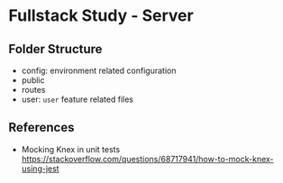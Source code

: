 # Fullstack Study - Server

## Folder Structure

- config: environment related configuration
- public
- routes
- user: `user` feature related files

## References

* Mocking Knex in unit tests <https://stackoverflow.com/questions/68717941/how-to-mock-knex-using-jest>
